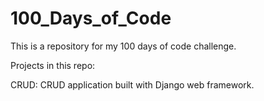 # 100_Days_of_Code

This is a repository for my 100 days of code challenge.

Projects in this repo:

CRUD: CRUD application built with Django web framework.
